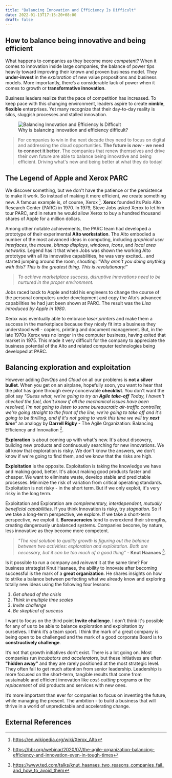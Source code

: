 ```yaml
---
title: "Balancing Innovation and Efficiency Is Difficult"
date: 2022-01-13T17:15:20+08:00
draft: false
---
```


## How to balance being innovative and being efficient

What happens to companies as they become more *competent*? When it comes to innovation inside large companies, the balance of power tips heavily toward improving their known and proven business model. They __under-invest__ in the *exploration* of new value propositions and business models. More importantly, there’s a considerable lack of power when it comes to growth or __transformative innovation__.

Business leaders realize that the pace of competition has increased. To keep pace with this changing environment, leaders aspire to create __nimble__, __flexible__ enterprises. Yet many recognize that their day-to-day reality is silos, sluggish processes and stalled innovation.

<figure>
  <img src="../images/balancing-innovation-and-efficiency-is-difficult.png" alt="Balancing Innovation and Efficiency Is Difficult">
  <figcaption>Why is balancing innovation and efficiency difficult? </figcaption>
</figure>

> For companies to win in the next decade they need to focus on digital and addressing the cloud opportunities. __The future is *now* - we need to connect it better__. The companies that renew themselves and drive their own future are able to balance being innovative and being efficient. Driving what's new and being better at what they do today! 

## The Legend of Apple and Xerox PARC

We discover something, but we don't have the patience or the persistence to make it work. So instead of making it more efficient, we create something new. A famous example is, of course, Xerox [^1].  __Xerox__ founded its Palo Alto Research Center (PARC) in 1970. In 1979, Steve Jobs asked Xerox to let him tour PARC, and in return he would allow Xerox to buy a hundred thousand shares of Apple for a million dollars.

Among other notable achievements, the PARC team had developed a prototype of their experimental __Alto workstation__. The Alto embodied a number of the most advanced ideas in computing, including *graphical user interfaces*, the *mouse*, *bitmap displays*, *windows*, *icons*, and *local area networks*.  Legend has it that when Jobs was shown the working Alto prototype with all its innovative capabilities, he was very excited... and started jumping around the room, shouting: *"Why aren’t you doing anything with this? This is the greatest thing. This is revolutionary!"* 

> *To achieve marketplace success, disruptive innovations need to be nurtured in the proper environment.*

Jobs raced back to Apple and told his engineers to change the course of the personal computers under development and copy the Alto’s advanced capabilities he had just been shown at PARC. The result was the *Lisa introduced by Apple in 1980*.

Xerox was eventually able to embrace *laser printers* and make them a success in the marketplace because they nicely fit into a business they understood well - copiers, printing and document management.  But, in the late 1970s Xerox was no longer in the computer business, having exited that market in 1975.  This made it very difficult for the company to appreciate the business potential of the Alto and related computer technologies being developed at PARC. 

## Balancing exploration and exploitation

However adding _DevOps_ and _Cloud_ on all our problems is **not a silver bullet**. When you get on an airplane, hopefully soon, you want to hear that the pilot has gone through every conceivable **checklist**.
You don't want the pilot say _"Guess what, we're going to try an **Agile take-off** Today, I haven't checked the fuel, don't know if all the mechanical issues have been resolved, I'm not going to listen to some bureaucratic air-traffic controller, we're going straight to the front of the line, we're going to take off and it's going to be thrilling, and if it's not going to work this time we will try **next time**"_ an analogy by __Darrell Rigby__ - The Agile Organization: Balancing Efficiency and Innovation [^2]. 

**Exploration** is about coming up with what's new. It's about discovery, building new products and continuously searching for new innovations.  We all know that exploration is risky. We don't know the answers, we don't know if we're going to find them, and we know that the risks are high. 

**Exploitation** is the opposite. Exploitation is taking the knowledge we have and making good, better. It's about making good products faster and cheaper. We want to eliminate waste, develop stable and predictable processes. Minimize the risk of variation from critical operating standards. Exploitation is not risky - in the short term. But if we only exploit, it's very risky in the long term.

Exploitation and Exploration are _complementary, interdependent, mutually beneficial capabilities_. If you think Innovation is risky, try _stagnation_. So if we take a long-term perspective, we explore. If we take a short-term perspective, we exploit it. **Bureaucracies** tend to overextend their strengths, creating dangerously unbalanced systems. Companies become, by nature, less innovative as they become more competent.

> _"The real solution to quality growth is figuring out the balance between two activities: exploration and exploitation. Both are necessary, but it can be too much of a good thing"_ - **Knut Haanaes** [^3].

Is it possible to run a company and _reinvent_ it at the same time? For business strategist Knut Haanaes, the ability to innovate after becoming successful is the mark of a **great organization**. He shares insights on how to strike a balance between perfecting what we already know and exploring totally new ideas using the following four lessons:

1. *Get ahead of the crisis*
2. *Think in multiple time scales*
3. *Invite challenge*
4. *Be skeptical of success*

I want to focus on the third point **Invite challenge**. I don't think it's possible for any of us to be able to balance exploration and exploitation by ourselves. I think it’s a team sport.  I think the mark of a great company is being open to be challenged and the mark of a good corporate Board is to **constructively challenge**.

It’s not that growth initiatives don’t exist. There is a lot going on. Most companies run _incubators and accelerators_, but these initiatives are often **"hidden away"** and they are rarely positioned at the most strategic level. They often fail to get much attention from senior leadership. Leadership is more focused on the short-term, tangible results that come from sustainable and efficient innovation like _cost-cutting_ programs or the _replacement_ of old products and services with new ones.

It’s more important than ever for companies to focus on inventing the future, while managing the present. The ambition - to build a business that will thrive in a world of unpredictable and accelerating change. 

## External References
[^1]: https://en.wikipedia.org/wiki/Xerox_Alto
[^2]: https://hbr.org/webinar/2020/07/the-agile-organization-balancing-efficiency-and-innovation-even-in-tough-times
[^3]: https://www.ted.com/talks/knut_haanaes_two_reasons_companies_fail_and_how_to_avoid_them
